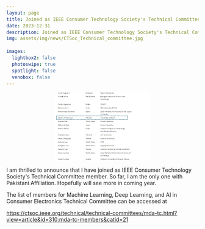 ```yaml
---
layout: page
title: Joined as IEEE Consumer Technology Society's Technical Committee Member
date: 2023-12-31
description: Joined as IEEE Consumer Technology Society's Technical Committee Member
img: assets/img/news/CTSoc_Technical_committee.jpg

images:
  lightbox2: false
  photoswipe: true
  spotlight: false
  venobox: false
---
```


<div style="display: flex; justify-content: center; align-items: center;">
  <div class="pswp-gallery pswp-gallery--single-column" id="gallery--news" style="display: flex; gap: 10px; flex-wrap: wrap; justify-content: center;">
    <a href="/assets/img/news/CTSoc_Technical_committee.jpg"
      data-pswp-width="1200"
      data-pswp-height="800"
      target="_blank">
      <img src="/assets/img/news/CTSoc_Technical_committee.jpg" 
           alt="Technical Committee Member" 
           style="width: 250px; height: 180px; object-fit: cover; border-radius: 8px;" />
    </a>
    
  </div>
</div>

I am thrilled to announce that I have joined as IEEE Consumer Technology Society's Technical Committee member. So far, I am the only one with Pakistani Affiliation. Hopefully will see more in coming year.

The list of members for Machine Learning, Deep Learning, and AI in Consumer Electronics Technical Committee can be accessed at

https://ctsoc.ieee.org/technical/technical-committees/mda-tc.html?view=article&id=310:mda-tc-members&catid=21